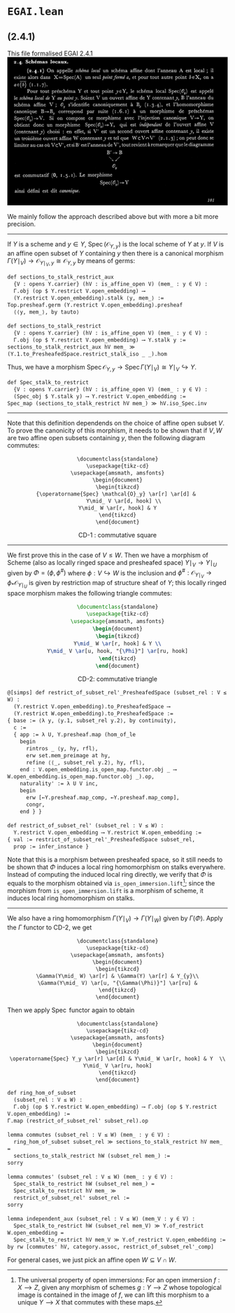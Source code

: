 # `EGAI.lean`

## (2.4.1)

This file formalised EGAI 2.4.1
![Schema locaux](img/EGAI_2.4.1.png)

We mainly follow the approach described above but with more a bit more precision.

---

If $Y$ is a scheme and $y\in Y$, $\operatorname{Spec}(\mathcal{O}_{Y, y})$ is the local scheme of $Y$ at $y$. If $V$ is an affine open subset of $Y$ containing $y$ then there is a canonical morphism $\Gamma(Y\mid_ V)\to\mathcal{O}_{Y\mid_ V, y}\cong \mathcal{O}_{Y, y}$ by means of germs:

```lean
def sections_to_stalk_restrict_aux
  {V : opens Y.carrier} (hV : is_affine_open V) (mem_ : y ∈ V) : 
  Γ.obj (op $ Y.restrict V.open_embedding) ⟶ 
  (Y.restrict V.open_embedding).stalk ⟨y, mem_⟩ :=
Top.presheaf.germ (Y.restrict V.open_embedding).presheaf 
  ⟨⟨y, mem_⟩, by tauto⟩

def sections_to_stalk_restrict
  {V : opens Y.carrier} (hV : is_affine_open V) (mem_ : y ∈ V) : 
  Γ.obj (op $ Y.restrict V.open_embedding) ⟶ Y.stalk y :=
sections_to_stalk_restrict_aux hV mem_ ≫ 
(Y.1.to_PresheafedSpace.restrict_stalk_iso _ _).hom
```

Thus, we have a morphism $\operatorname{Spec}\mathcal{O}_{Y, y}\to \operatorname{Spec} \Gamma(Y\mid_ V)\cong Y\mid_ V\hookrightarrow Y$.

```lean
def Spec_stalk_to_restrict
  {V : opens Y.carrier} (hV : is_affine_open V) (mem_ : y ∈ V) :
  (Spec_obj $ Y.stalk y) ⟶ Y.restrict V.open_embedding :=
Spec_map (sections_to_stalk_restrict hV mem_) ≫ hV.iso_Spec.inv
```

---

Note that this definition dependends on the choice of affine open subset $V$. To prove the canonicity of this morphism, it needs to be shown that if $V, W$ are two affine open subsets containing $y$, then the following diagram commutes:

<center>

```latex{latex_zoom=2, cmd=true, hide=true}
\documentclass{standalone}
\usepackage{tikz-cd}
\usepackage{amsmath, amsfonts}
\begin{document}
\begin{tikzcd}
{\operatorname{Spec} \mathcal{O}_y} \ar[r] \ar[d] & 
    Y\mid_ V \ar[d, hook] \\
Y\mid_ W \ar[r, hook] & Y
\end{tikzcd}
\end{document}
```

CD-1 : commutative square
</center>

----

We first prove this in the case of $V \le W$. Then we have a morphism of Scheme (also as locally ringed space and presheafed space) $Y\mid_ V \to Y\mid_ U$ given by $\Phi=(\phi, \phi^\#)$ where $\phi: V \hookrightarrow W$ is the inclusion and $\phi^\#: \mathcal{O}_{Y\mid_ V}\to \phi_*\mathcal{O}_{Y\mid_ U}$ is given by restriction map of structure sheaf of $Y$; this locally ringed space morphism makes the following triangle commutes:

<center>

```latex {cmd=true, latex-zoom=2, hide=true, id="comm_triangle"}
\documentclass{standalone}
\usepackage{tikz-cd}
\usepackage{amsmath, amsfonts}
\begin{document}
\begin{tikzcd}
Y\mid_ W \ar[r, hook] & Y \\
Y\mid_ V \ar[u, hook, "{\Phi}"] \ar[ru, hook]
\end{tikzcd}
\end{document}
```

CD-2: commutative triangle
</center>

```lean
@[simps] def restrict_of_subset_rel'_PresheafedSpace (subset_rel : V ≤ W) :
  (Y.restrict V.open_embedding).to_PresheafedSpace ⟶ 
  (Y.restrict W.open_embedding).to_PresheafedSpace :=
{ base := ⟨λ y, ⟨y.1, subset_rel y.2⟩, by continuity⟩,
  c := 
  { app := λ U, Y.presheaf.map (hom_of_le 
    begin 
      rintros _ ⟨y, hy, rfl⟩,
      erw set.mem_preimage at hy,
      refine ⟨⟨_, subset_rel y.2⟩, hy, rfl⟩,
    end : V.open_embedding.is_open_map.functor.obj _ ⟶ W.open_embedding.is_open_map.functor.obj _).op,
    naturality' := λ U V inc, 
    begin 
      erw [←Y.presheaf.map_comp, ←Y.presheaf.map_comp],
      congr,
    end } }

def restrict_of_subset_rel' (subset_rel : V ≤ W) :
  Y.restrict V.open_embedding ⟶ Y.restrict W.open_embedding :=
{ val := restrict_of_subset_rel'_PresheafedSpace subset_rel,
  prop := infer_instance }
```

Note that this is a morphism between presheafed space, so it still needs to be shown that $\Phi$ induces a local ring homomorphism on stalks everywhere. Instead of computing the induced local ring directly, we verify that $\Phi$ is equals to the morphism obtained via `is_open_immersion.lift`[^1]; since the morphism from `is_open_immersion.lift` is a morphism of scheme, it induces local ring homomorphism on stalks.

[^1]:  The universal property of open immersions:
For an open immersion $f : X ⟶ Z$, given any morphism of schemes $g : Y ⟶ Z$ whose topological
image is contained in the image of $f$, we can lift this morphism to a unique $Y ⟶ X$ that
commutes with these maps.

---

We also have a ring homomorphism $\Gamma(Y\mid_ V)\to \Gamma(Y\mid_ W)$ given by $\Gamma(\Phi)$. Apply the $\Gamma$ functor to CD-2, we get

<center>

```latex{cmd=true, latex_zoom=2, hide=true}
\documentclass{standalone}
\usepackage{tikz-cd}
\usepackage{amsmath, amsfonts}
\begin{document}
\begin{tikzcd}
\Gamma(Y\mid_ W) \ar[r] & \Gamma(Y) \ar[r] & Y_{y}\\
\Gamma(Y\mid_ V) \ar[u, "{\Gamma(\Phi)}"] \ar[ru] &
\end{tikzcd}
\end{document}
```
</center>

Then we apply $\operatorname{Spec}$ functor again to obtain


<center>

```latex{cmd=true, latex_zoom=2, hide=true}
\documentclass{standalone}
\usepackage{tikz-cd}
\usepackage{amsmath, amsfonts}
\begin{document}
\begin{tikzcd}
\operatorname{Spec} Y_y \ar[r] \ar[d] & Y\mid_ W \ar[r, hook] & Y  \\
Y\mid_ V \ar[ru, hook]
\end{tikzcd}
\end{document}
```
</center>


```lean
def ring_hom_of_subset 
  (subset_rel : V ≤ W) :
  Γ.obj (op $ Y.restrict W.open_embedding) ⟶ Γ.obj (op $ Y.restrict V.open_embedding) :=
Γ.map (restrict_of_subset_rel' subset_rel).op

lemma commutes (subset_rel : V ≤ W) (mem_ : y ∈ V) :
  ring_hom_of_subset subset_rel ≫ sections_to_stalk_restrict hV mem_ = 
  sections_to_stalk_restrict hW (subset_rel mem_) := 
sorry

lemma commutes' (subset_rel : V ≤ W) (mem_ : y ∈ V) :
  Spec_stalk_to_restrict hW (subset_rel mem_) = 
  Spec_stalk_to_restrict hV mem_ ≫ 
  restrict_of_subset_rel' subset_rel :=
sorry

lemma independent_aux (subset_rel : V ≤ W) (mem_V : y ∈ V) :
  Spec_stalk_to_restrict hW (subset_rel mem_V) ≫ Y.of_restrict W.open_embedding = 
  Spec_stalk_to_restrict hV mem_V ≫ Y.of_restrict V.open_embedding :=
by rw [commutes' hV, category.assoc, restrict_of_subset_rel'_comp]

```

For general cases, we just pick an affine open $W \subseteq V \cap W$.
